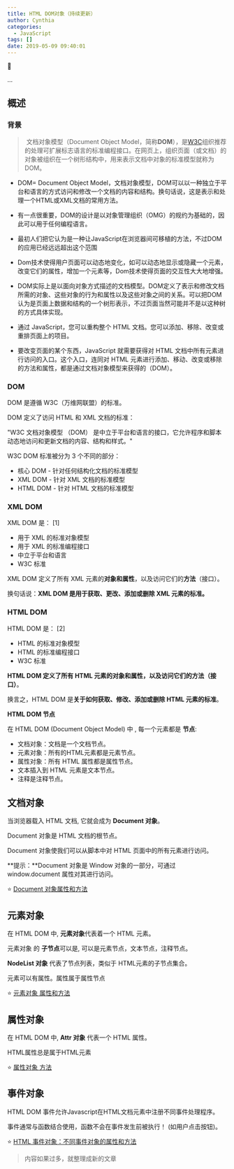 ```yaml
---
title: HTML DOM对象（持续更新）
author: Cynthia
categories:
  - JavaScript
tags: []
date: 2019-05-09 09:40:01
---
```


🐰

...

<!--more-->

## 概述

### 背景

> ​	文档对象模型（Document Object Model，简称**DOM**），是[W3C](https://baike.baidu.com/item/W3C)组织推荐的处理可扩展标志语言的标准编程接口。在网页上，组织页面（或文档）的对象被组织在一个树形结构中，用来表示文档中对象的标准模型就称为DOM。



- DOM= Document Object Model，文档对象模型，DOM可以以一种独立于平台和语言的方式访问和修改一个文档的内容和结构。换句话说，这是表示和处理一个HTML或XML文档的常用方法。
- 有一点很重要，DOM的设计是以对象管理组织（OMG）的规约为基础的，因此可以用于任何编程语言。
- 最初人们把它认为是一种让JavaScript在浏览器间可移植的方法，不过DOM的应用已经远远超出这个范围
- Dom技术使得用户页面可以动态地变化，如可以动态地显示或隐藏一个元素，改变它们的属性，增加一个元素等，Dom技术使得页面的交互性大大地增强。

 

- DOM实际上是以面向对象方式描述的文档模型。DOM定义了表示和修改文档所需的对象、这些对象的行为和属性以及这些对象之间的关系。可以把DOM认为是页面上数据和结构的一个树形表示，不过页面当然可能并不是以这种树的方式具体实现。

- 通过 JavaScript，您可以重构整个 HTML 文档。您可以添加、移除、改变或重排页面上的项目。

- 要改变页面的某个东西，JavaScript 就需要获得对 HTML 文档中所有元素进行访问的入口。这个入口，连同对 HTML 元素进行添加、移动、改变或移除的方法和属性，都是通过文档对象模型来获得的（DOM）。



### DOM

DOM 是遵循 W3C（万维网联盟）的标准。

DOM 定义了访问 HTML 和 XML 文档的标准：

"W3C 文档对象模型 （DOM） 是中立于平台和语言的接口，它允许程序和脚本动态地访问和更新文档的内容、结构和样式。"

W3C DOM 标准被分为 3 个不同的部分：

- 核心 DOM - 针对任何结构化文档的标准模型
- XML DOM - 针对 XML 文档的标准模型
- HTML DOM - 针对 HTML 文档的标准模型



### XML DOM

XML DOM 是： [1] 

- 用于 XML 的标准对象模型
- 用于 XML 的标准编程接口
- 中立于平台和语言
- W3C 标准

XML DOM 定义了所有 XML 元素的**对象和属性**，以及访问它们的**方法**（接口）。

换句话说：**XML DOM 是用于获取、更改、添加或删除 XML 元素的标准。**



### HTML DOM

HTML DOM 是： [2] 

- HTML 的标准对象模型
- HTML 的标准编程接口
- W3C 标准

**HTML DOM 定义了所有 HTML 元素的对象和属性，以及访问它们的方法（接口）**。

换言之，HTML DOM 是**关于如何获取、修改、添加或删除 HTML 元素的标准**。



**HTML DOM 节点**

在 HTML DOM (Document Object Model) 中 , 每一个元素都是 **节点**:

- 文档对象：文档是一个文档节点。
- 元素对象：所有的HTML元素都是元素节点。
- 属性对象：所有 HTML 属性都是属性节点。
- 文本插入到 HTML 元素是文本节点。
- 注释是注释节点。



## 文档对象

当浏览器载入 HTML 文档, 它就会成为 **Document 对象**。

Document 对象是 HTML 文档的根节点。

Document 对象使我们可以从脚本中对 HTML 页面中的所有元素进行访问。

**提示：**Document 对象是 Window 对象的一部分，可通过 window.document 属性对其进行访问。



⭐ [Document 对象属性和方法](https://www.runoob.com/jsref/dom-obj-document.html)





## 元素对象

在 HTML DOM 中, **元素对象**代表着一个 HTML 元素。

元素对象 的 **子节点**可以是, 可以是元素节点，文本节点，注释节点。

**NodeList 对象** 代表了节点列表，类似于 HTML元素的子节点集合。

元素可以有属性。属性属于属性节点



⭐ [元素对象 属性和方法](https://www.runoob.com/jsref/dom-obj-all.html)



## 属性对象

在 HTML DOM 中, **Attr 对象** 代表一个 HTML 属性。

HTML属性总是属于HTML元素



⭐ [属性对象 方法](https://www.runoob.com/jsref/dom-obj-attributes.html)







## 事件对象

HTML DOM 事件允许Javascript在HTML文档元素中注册不同事件处理程序。

事件通常与函数结合使用，函数不会在事件发生前被执行！ (如用户点击按钮)。



⭐ [HTML 事件对象：不同事件对象的属性和方法](https://www.runoob.com/jsref/dom-obj-event.html)

> 内容如果过多，就整理成新的文章



















































